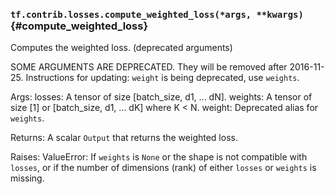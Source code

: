 ### `tf.contrib.losses.compute_weighted_loss(*args, **kwargs)` {#compute_weighted_loss}

Computes the weighted loss. (deprecated arguments)

SOME ARGUMENTS ARE DEPRECATED. They will be removed after 2016-11-25.
Instructions for updating:
`weight` is being deprecated, use `weights`.

  Args:
    losses: A tensor of size [batch_size, d1, ... dN].
    weights: A tensor of size [1] or [batch_size, d1, ... dK] where K < N.
    weight: Deprecated alias for `weights`.

  Returns:
    A scalar `Output` that returns the weighted loss.

  Raises:
    ValueError: If `weights` is `None` or the shape is not compatible with
      `losses`, or if the number of dimensions (rank) of either `losses` or
      `weights` is missing.

